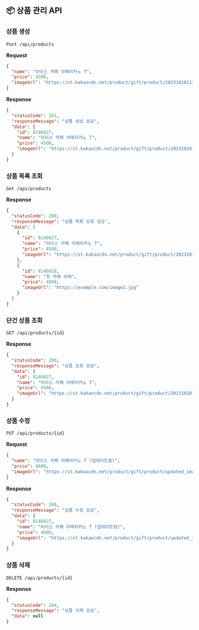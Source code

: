 ## 📦 상품 관리 API

### 상품 생성

`Post /api/products`

**Request**

```json
{
  "name": "아이스 카페 아메리카노 T",
  "price": 4500,
  "imageUrl": "https://st.kakaocdn.net/product/gift/product/20231010111814_9a667f9eccc943648797925498bdd8a3.jpg"
}
```

**Response**

```json
{
  "statusCode": 201,
  "responseMessage": "상품 생성 성공",
  "data": {
    "id": 8146027,
    "name": "아이스 카페 아메리카노 T",
    "price": 4500,
    "imageUrl": "https://st.kakaocdn.net/product/gift/product/20231010111814_9a667f9eccc943648797925498bdd8a3.jpg"
  }
}
```

### 상품 목록 조회

`Get /api/products`

**Response**

```json
{
  "statusCode": 200,
  "responseMessage": "상품 목록 조회 성공",
  "data": [
    {
      "id": 8146027,
      "name": "아이스 카페 아메리카노 T",
      "price": 4500,
      "imageUrl": "https://st.kakaocdn.net/product/gift/product/20231010111814_9a667f9eccc943648797925498bdd8a3.jpg"
    },
    {
      "id": 8146028,
      "name": "핫 카페 라떼",
      "price": 4800,
      "imageUrl": "https://example.com/image2.jpg"
    }
  ]
}
```

### 단건 상품 조회

`GET /api/products/{id}`

**Response**

```json
{
  "statusCode": 200,
  "responseMessage": "상품 조회 성공",
  "data": {
    "id": 8146027,
    "name": "아이스 카페 아메리카노 T",
    "price": 4500,
    "imageUrl": "https://st.kakaocdn.net/product/gift/product/20231010111814_9a667f9eccc943648797925498bdd8a3.jpg"
  }
}
```

### 상품 수정

`PUT /api/products/{id}`

**Request**

```json
{
  "name": "아이스 카페 아메리카노 T (업데이트됨)",
  "price": 4600,
  "imageUrl": "https://st.kakaocdn.net/product/gift/product/updated_image.jpg"
}
```

**Response**

```json
{
  "statusCode": 200,
  "responseMessage": "상품 수정 성공",
  "data": {
    "id": 8146027,
    "name": "아이스 카페 아메리카노 T (업데이트됨)",
    "price": 4600,
    "imageUrl": "https://st.kakaocdn.net/product/gift/product/updated_image.jpg"
  }
}
```

### 상품 삭제

`DELETE /api/products/{id}`

**Response**

```json
{
  "statusCode": 204,
  "responseMessage": "상품 삭제 성공",
  "data": null
}
```